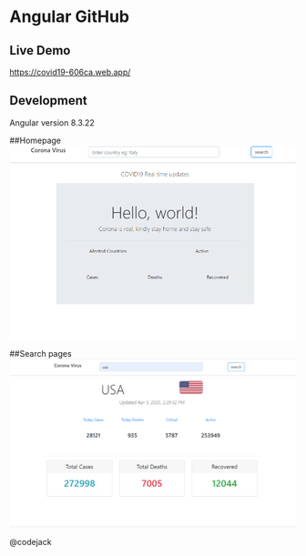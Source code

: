 # Angular GitHub


## Live Demo 
https://covid19-606ca.web.app/


## Development 
Angular version 8.3.22 

##Homepage
![Image of Homepage](https://github.com/kondasMajid/Covid19-Live-Update/blob/master/src/assets/img1.PNG)


##Search pages
![Image of searched country](https://github.com/kondasMajid/Covid19-Live-Update/blob/master/src/assets/img2.PNG)



@codejack
